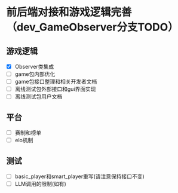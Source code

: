 # 前后端对接和游戏逻辑完善（dev_GameObserver分支TODO）

## 游戏逻辑

- [x] Observer类集成
- [ ] game包内部优化
- [ ] game包接口整理和相关开发者文档
- [ ] 离线测试包外部接口和gui界面实现
- [ ] 离线测试包用户文档

## 平台

- [ ] 赛制和榜单
- [ ] elo机制

## 测试

- [ ] basic_player和smart_player重写(请注意保持接口不变)
- [ ] LLM调用的限制(如有)
